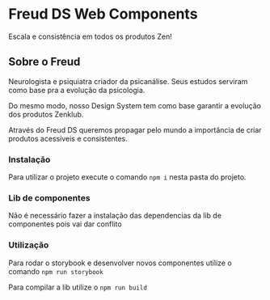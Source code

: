 # Freud DS Web Components
Escala e consistência em todos os produtos Zen!

## Sobre o Freud
Neurologista e psiquiatra criador da psicanálise. Seus estudos serviram como base pra a evolução da psicologia.

Do mesmo modo, nosso Design System tem como base garantir a evolução dos produtos Zenklub.

Através do Freud DS queremos propagar pelo mundo a importância de criar produtos acessíveis e consistentes.


### Instalação

Para utilizar o projeto execute o comando `npm i` nesta pasta do projeto.

### Lib de componentes
Não é necessário fazer a instalação das dependencias da lib de componentes pois vai dar conflito

### Utilização

Para rodar o storybook e desenvolver novos componentes utilize o comando `npm run storybook`

Para compilar a lib utilize o `npm run build`